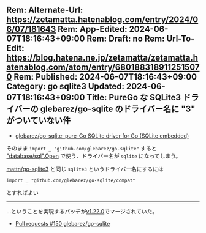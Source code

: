 Rem: Alternate-Url: https://zetamatta.hatenablog.com/entry/2024/06/07/181643
Rem: App-Edited: 2024-06-07T18:16:43+09:00
Rem: Draft: no
Rem: Url-To-Edit: https://blog.hatena.ne.jp/zetamatta/zetamatta.hatenablog.com/atom/entry/6801883189112515070
Rem: Published: 2024-06-07T18:16:43+09:00
Category: go sqlite3
Updated: 2024-06-07T18:16:43+09:00
Title: PureGo な SQLite3 ドライバーの glebarez/go-sqlite のドライバー名に "3" がついていない件
---
+ [glebarez/go-sqlite: pure-Go SQLite driver for Go (SQLite embedded)](https://github.com/glebarez/go-sqlite)

そのまま `import _ "github.com/glebarez/go-sqlite"` すると ["database/sql".Open](https://pkg.go.dev/database/sql@go1.22.4#Open) で使う、ドライバー名が `sqlite` になってしまう。

[mattn/go-sqlite3](https://github.com/mattn/go-sqlite3) と同じ `sqlite3` というドライバー名にするには

```
import _ "github.com/glebarez/go-sqlite/compat"
```

とすればよい

---

…ということを実現するパッチが[v1.22.0](https://github.com/glebarez/go-sqlite/releases/tag/v1.22.0)でマージされていた。

+ [Pull requests #150 glebarez/go-sqlite](https://github.com/glebarez/go-sqlite/pull/150)
